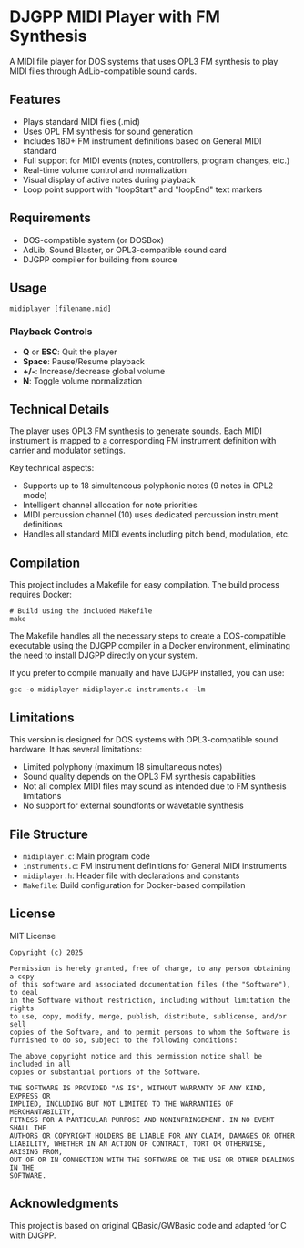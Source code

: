 # DJGPP MIDI Player with FM Synthesis

A MIDI file player for DOS systems that uses OPL3 FM synthesis to play MIDI files through AdLib-compatible sound cards.

## Features

- Plays standard MIDI files (.mid)
- Uses OPL FM synthesis for sound generation
- Includes 180+ FM instrument definitions based on General MIDI standard
- Full support for MIDI events (notes, controllers, program changes, etc.)
- Real-time volume control and normalization
- Visual display of active notes during playback
- Loop point support with "loopStart" and "loopEnd" text markers

## Requirements

- DOS-compatible system (or DOSBox)
- AdLib, Sound Blaster, or OPL3-compatible sound card
- DJGPP compiler for building from source

## Usage

```
midiplayer [filename.mid]
```

### Playback Controls

- **Q** or **ESC**: Quit the player
- **Space**: Pause/Resume playback
- **+/-**: Increase/decrease global volume
- **N**: Toggle volume normalization

## Technical Details

The player uses OPL3 FM synthesis to generate sounds. Each MIDI instrument is mapped to a corresponding FM instrument definition with carrier and modulator settings.

Key technical aspects:
- Supports up to 18 simultaneous polyphonic notes (9 notes in OPL2 mode)
- Intelligent channel allocation for note priorities
- MIDI percussion channel (10) uses dedicated percussion instrument definitions
- Handles all standard MIDI events including pitch bend, modulation, etc.

## Compilation

This project includes a Makefile for easy compilation. The build process requires Docker:

```
# Build using the included Makefile
make
```

The Makefile handles all the necessary steps to create a DOS-compatible executable using the DJGPP compiler in a Docker environment, eliminating the need to install DJGPP directly on your system.

If you prefer to compile manually and have DJGPP installed, you can use:

```
gcc -o midiplayer midiplayer.c instruments.c -lm
```

## Limitations

This version is designed for DOS systems with OPL3-compatible sound hardware. It has several limitations:

- Limited polyphony (maximum 18 simultaneous notes)
- Sound quality depends on the OPL3 FM synthesis capabilities
- Not all complex MIDI files may sound as intended due to FM synthesis limitations
- No support for external soundfonts or wavetable synthesis

## File Structure

- `midiplayer.c`: Main program code
- `instruments.c`: FM instrument definitions for General MIDI instruments
- `midiplayer.h`: Header file with declarations and constants
- `Makefile`: Build configuration for Docker-based compilation

## License

MIT License

```
Copyright (c) 2025

Permission is hereby granted, free of charge, to any person obtaining a copy
of this software and associated documentation files (the "Software"), to deal
in the Software without restriction, including without limitation the rights
to use, copy, modify, merge, publish, distribute, sublicense, and/or sell
copies of the Software, and to permit persons to whom the Software is
furnished to do so, subject to the following conditions:

The above copyright notice and this permission notice shall be included in all
copies or substantial portions of the Software.

THE SOFTWARE IS PROVIDED "AS IS", WITHOUT WARRANTY OF ANY KIND, EXPRESS OR
IMPLIED, INCLUDING BUT NOT LIMITED TO THE WARRANTIES OF MERCHANTABILITY,
FITNESS FOR A PARTICULAR PURPOSE AND NONINFRINGEMENT. IN NO EVENT SHALL THE
AUTHORS OR COPYRIGHT HOLDERS BE LIABLE FOR ANY CLAIM, DAMAGES OR OTHER
LIABILITY, WHETHER IN AN ACTION OF CONTRACT, TORT OR OTHERWISE, ARISING FROM,
OUT OF OR IN CONNECTION WITH THE SOFTWARE OR THE USE OR OTHER DEALINGS IN THE
SOFTWARE.
```

## Acknowledgments

This project is based on original QBasic/GWBasic code and adapted for C with DJGPP.
